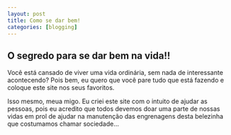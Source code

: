 ```yaml
---
layout: post
title: Como se dar bem!
categories: [blogging]
---
```


## O segredo para se dar bem na vida!!
Você está cansado de viver uma vida ordinária, sem nada de interessante acontecendo? Pois bem, eu quero que você pare tudo que está fazendo e coloque este site nos seus favoritos.

Isso mesmo, meua migo. Eu criei este site com o intuito de ajudar as pessoas, pois eu acredito que todos devemos doar uma parte de nossas vidas em prol de ajudar na manutenção das engrenagens desta belezinha que costumamos chamar sociedade...